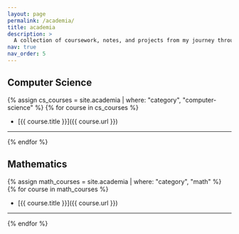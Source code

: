```yaml
---
layout: page
permalink: /academia/
title: academia
description: >
  A collection of coursework, notes, and projects from my journey through Computer Science and Applied Math. Built to document what I’ve learned and share how I think.
nav: true
nav_order: 5
---
```


## Computer Science

{% assign cs_courses = site.academia | where: "category", "computer-science" %}
{% for course in cs_courses %}
-  [{{ course.title }}]({{ course.url }})
---
{% endfor %}

## Mathematics

{% assign math_courses = site.academia | where: "category", "math" %}
{% for course in math_courses %}
-  [{{ course.title }}]({{ course.url }})
---
{% endfor %}
